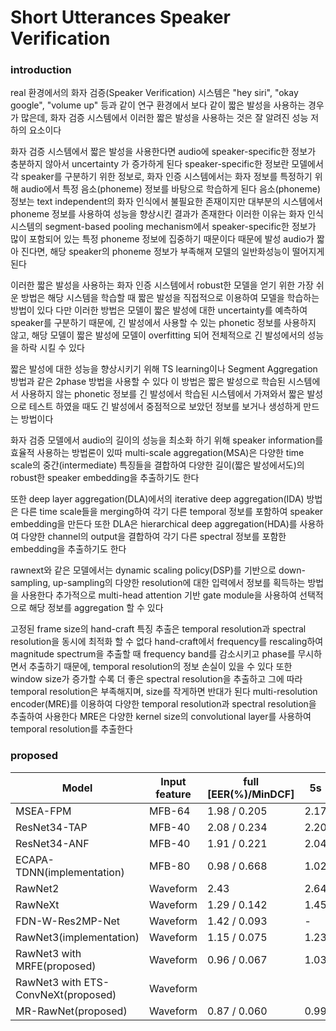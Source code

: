 # Short Utterances Speaker Verification

### introduction

real 환경에서의 화자 검증(Speaker Verification) 시스템은 "hey siri", "okay google", "volume up" 등과 같이 연구 환경에서 보다 같이 짧은 발성을 사용하는 경우가 많은데, 화자 검증 시스템에서 이러한 짧은 발성을 사용하는 것은 잘 알려진 성능 저하의 요소이다

화자 검증 시스템에서 짧은 발성을 사용한다면 audio에 speaker-specific한 정보가 충분하지 않아서 uncertainty 가 증가하게 된다
speaker-specific한 정보란 모델에서 각 speaker를 구분하기 위한 정보로,
화자 인증 시스템에서는 화자 정보를 특정하기 위해 audio에서 특정 음소(phoneme) 정보를 바탕으로 학습하게 된다
음소(phoneme) 정보는 text independent의 화자 인식에서 불필요한 존재이지만 대부분의 시스템에서 phoneme 정보를 사용하여 성능을 향상시킨 결과가 존재한다
이러한 이유는 화자 인식 시스템의 segment-based pooling mechanism에서 speaker-specific한 정보가 많이 포함되어 있는 특정 phoneme 정보에 집중하기 때문이다
때문에 발성 audio가 짧아 진다면, 해당 speaker의 phoneme 정보가 부족해져 모델의 일반화성능이 떨어지게 된다

이러한 짧은 발성을 사용하는 화자 인증 시스템에서 robust한 모델을 얻기 위한 가장 쉬운 방법은
해당 시스템을 학습할 때 짧은 발성을 직접적으로 이용하여 모델을 학습하는 방법이 있다
다만 이러한 방법은 모델이 짧은 발성에 대한 uncertainty를 예측하여 speaker를 구분하기 때문에,
긴 발성에서 사용할 수 있는 phonetic 정보를 사용하지 않고, 해당 모델이 짧은 발성에 모델이 overfitting 되어
전체적으로 긴 발성에서의 성능을 하락 시킬 수 있다


짧은 발성에 대한 성능을 향상시키기 위해 TS learning이나 Segment Aggregation 방법과 같은 2phase 방법을 사용할 수 있다
이 방법은 짧은 발성으로 학습된 시스템에서 사용하지 않는 phonetic 정보를 긴 발성에서 학습된 시스템에서 가져와서
짧은 발성으로 테스트 하였을 때도 긴 발성에서 중점적으로 보았던 정보를 보거나 생성하게 만드는 방법이다
 
화자 검증 모델에서 audio의 길이의 성능을 최소화 하기 위해 speaker information를 효율적 사용하는 방법론이 있따
multi-scale aggregation(MSA)은 다양한 time scale의 중간(intermediate) 특징들을 결합하여
다양한 길이(짧은 발성에서도)의 robust한 speaker embedding을 추출하기도 한다

또한 deep layer aggregation(DLA)에서의 iterative deep aggregation(IDA) 방법은 다른 time scale들을 merging하여
각기 다른 temporal 정보를 포함하여 speaker embedding을 만든다
또한 DLA은 hierarchical deep aggregation(HDA)를 사용하여 다양한 channel의 output을 결합하여
각기 다른 spectral 정보를 포함한 embedding을 추출하기도 한다

rawnext와 같은 모델에서는 dynamic scaling policy(DSP)를 기반으로 down-sampling, up-sampling의 다양한 resolution에 대한 입력에서 정보를 획득하는 방법을 사용한다
추가적으로 multi-head attention 기반 gate module을 사용하여 선택적으로 해당 정보를 aggregation 할 수 있다 

고정된 frame size의 hand-craft 특징 추출은 temporal resolution과 spectral resolution을 동시에 최적화 할 수 없다
hand-craft에서 frequency를 rescaling하여 magnitude spectrum을 추출할 때 frequency band를 감소시키고
phase를 무시하면서 추출하기 때문에, temporal resolution의 정보 손실이 있을 수 있다
또한 window size가 증가할 수록 더 좋은 spectral resolution을 추출하고 그에 따라 temporal resolution은 부족해지며, size를 작게하면 반대가 된다
multi-resolution encoder(MRE)를 이용하여 다양한 temporal resolution과 spectral resolution을 추출하여 사용한다
MRE은 다양한 kernel size의 convolutional layer를 사용하여 temporal resolution를 추출한다


### proposed

|Model|Input feature|full [EER(%)/MinDCF]|5s|2s|1s|
|---|---|---|---|---|---|
|MSEA-FPM|MFB-64|1.98 / 0.205|2.17|3.38|5.92|
|ResNet34-TAP|MFB-40|2.08 / 0.234|2.20|3.00|4.77|
|ResNet34-ANF|MFB-40|1.91 / 0.221|2.04|2.88|4.49|
|ECAPA-TDNN(implementation)|MFB-80|0.98 / 0.668|1.02|1.85|4.12|
|RawNet2|Waveform|2.43|2.64|3.88|7.24|
|RawNeXt|Waveform|1.29 / 0.142|1.45|2.34|4.37|
|FDN-W-Res2MP-Net|Waveform|1.42 / 0.093| - | - | - |
|RawNet3(implementation)|Waveform|1.15 / 0.075|1.23|2.28|5.04|
|RawNet3 with MRFE(proposed)|Waveform|0.96 / 0.067|1.03|1.84|4.15|
|RawNet3 with ETS-ConvNeXt(proposed)|Waveform|  | | | |
|MR-RawNet(proposed)|Waveform|0.87 / 0.060 |0.99|1.64|3.79| (relative error reduction: 24%)





         




  